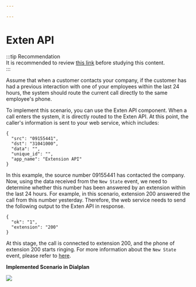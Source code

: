 ```yaml
---

---
```

# Exten API

:::tip Recommendation  
It is recommended to review [this link](../SimotelWebhooks/DialplanApiComponents/exten_api) before studying this content.  
:::


Assume that when a customer contacts your company, if the customer has had a previous interaction with one of your employees within the last 24 hours, the system should route the current call directly to the same employee's phone.

To implement this scenario, you can use the Exten API component. When a call enters the system, it is directly routed to the Exten API. At this point, the caller's information is sent to your web service, which includes: 



```shell
{
  "src": "09155441",
  "dst": "31041000",
  "data": "",
  "unique_id": "",
  "app_name": "Extension API"
}
```

In this example, the source number 09155441 has contacted the company. Now, using the data received from the `New State` event, we need to determine whether this number has been answered by an extension within the last 24 hours. For example, in this scenario, extension 200 answered the call from this number yesterday. Therefore, the web service needs to send the following output to the Exten API in response.


```shell
{
  "ok": "1",
  "extension": "200"
}
```

At this stage, the call is connected to extension 200, and the phone of extension 200 starts ringing. For more information about the `New State` event, please refer to [here](../SimotelWebhooks/Events/new_state).

**Implemented Scenario in Dialplan**

<a href='https://dialplan.mysup.ir/live/plan/gmcnmdul9rpb79j7ufs8jlybn857qth81y0hi02m5rhfmbma2f' target='_blank'><img src='https://dialplan.mysup.ir/live/thumb/gmcnmdul9rpb79j7ufs8jlybn857qth81y0hi02m5rhfmbma2f/plan.png' /></a>